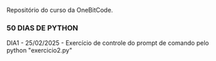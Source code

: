 Repositório do curso da OneBitCode.

### 50 DIAS DE PYTHON ###

DIA1 - 25/02/2025 - Exercício de controle do prompt de comando pelo python "exercicio2.py"
